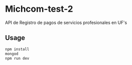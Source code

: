 # Michcom-test-2
API de Registro de pagos de servicios profesionales en UF's

## Usage

```javascript
npm install
mongod
npm run dev
```